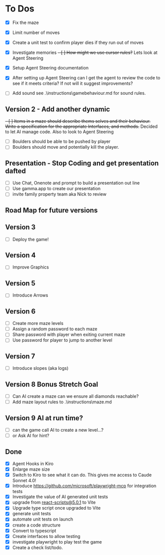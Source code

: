# To Dos

- [X] Fix the maze
- [x] Limit number of moves
- [x] Create a unit test to confirm player dies if they run out of moves
- [x] Investigate memories
~~- [ ] How might we use cursor rules?~~ Lets look at Agent Steering
- [x] Setup Agent Steering documentation
- [x] After setting up Agent Steering can I get the agent to review the code to see if it meets criteria? If not will it suggest improvements?
- [ ] Add sound see .\instructions\gamebehaviour.md for sound rules.


## Version 2 - Add another dynamic

~~- [ ] Items in a maze should describe thems selves and their behaviour. Write a specification for the appropriate Interfaces, and methods.~~ Decided to let AI manage code. Also to look to Agent Steering

- [ ] Boulders should be able to be pushed by player
- [ ] Boulders should move and potentially kill the player.

## Presentation - Stop Coding and get presentation dafted

- [ ] Use Chat, Onenote and prompt to build a presentation out line
- [ ] Use gamma.app to create our presentation
- [ ] invite family property team aka Nick to review

## Road Map for future versions

## Version 3

- [ ] Deploy the game!

## Version 4

- [ ] Improve Graphics

## Version 5

- [ ] Introduce Arrows

## Version 6

- [ ] Create more maze levels
- [ ] Assign a random password to each maze
- [ ] Share password with player when exiting current maze
- [ ] Use password for player to jump to another level

## Version 7

- [ ] Introduce slopes (aka logs)

## Version 8 Bonus Stretch Goal

- [ ] Can AI create a maze can we ensure all diamonds reachable?
- [ ] Add maze layout rules to .\instructions\maze.md

## Version 9 AI at run time?

- [ ] can the game call AI to create a new level...? 
- [ ] or Ask AI for hint? 

## Done

- [x] Agent Hooks in Kiro
- [x] Enlarge maze size
- [x] Switch to Kiro to see what it can do. This gives me access to Caude Sonnet 4.0!
- [x] Introduce https://github.com/microsoft/playwright-mcp for integration tests
- [x] Investigate the value of AI generated unit tests
- [x] upgrade from react-scripts@5.0.1 to Vite
- [x] Upgrade type script once upgraded to Vite
- [x] generate unit tests
- [x] automate unit tests on launch
- [x] create a code structure
- [x] Convert to typescript
- [x] Create interfaces to allow testing
- [x] investigate playwright to play test the game
- [x] Create a check list/todo.